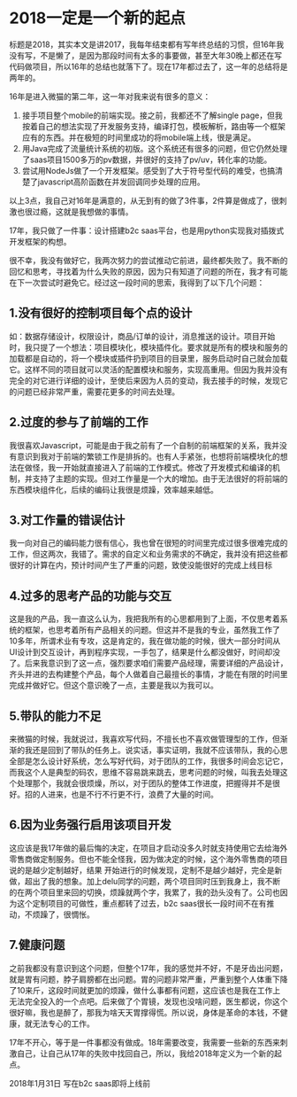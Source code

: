 # 2018一定是一个新的起点

标题是2018，其实本文是讲2017，我每年结束都有写年终总结的习惯，但16年我没有写，不是懒了，是因为那段时间有太多的事要做，甚至大年30晚上都还在写代码做项目，所以16年的总结也就落下了。现在17年都过去了，这一年的总结将是两年的。

16年是进入微猫的第二年，这一年对我来说有很多的意义：

1. 接手项目整个mobile的前端实现。接之前，我都还不了解single page，但我按着自己的想法实现了开发服务支持，编译打包，模板解析，路由等一个框架应有的东西。并在极短的时间里成功的将mobile端上线，很是满足。
2. 用Java完成了流量统计系统的初版。这个系统还有很多的问题，但它仍然处理了saas项目1500多万的pv数据，并很好的支持了pv/uv，转化率的功能。
3. 尝试用NodeJs做了一个开发框架。感受到了大于符号型代码的难受，也搞清楚了javascript高阶函数在并发回调同步处理的应用。

以上3点，我自己对16年是满意的，从无到有的做了3件事，2件算是做成了，很刺激也很过瘾，这就是我想做的事情。

17年，我只做了一件事：设计搭建b2c saas平台，也是用python实现我对插拨式开发框架的构想。

很不幸，我没有做好它，我两次努力的尝试推动它前进，最终都失败了。我不断的回忆和思考，寻找着为什么失败的原因，因为只有知道了问题的所在，我才有可能在下一次尝试时避免它。经过这一段时间的思索，我得到了以下几个问题：

## 1.没有很好的控制项目每个点的设计
如：数据存储设计，权限设计，商品/订单的设计，消息推送的设计。项目开始时，我只提了一个想法：项目模块化，模块插件化。要求就是所有的模块和服务的加载都是自动的，将一个模块或插件扔到项目的目录里，服务启动时自己就会加载它。这样不同的项目就可以灵活的配置模块和服务，实现高重用。但因为我并没有完全的对它进行详细的设计，至使后来因为人员的变动，我去接手的时候，发现它的问题已经非常严重，需要花更多的时间去处理。

## 2.过度的参与了前端的工作
我很喜欢Javascript，可能是由于我之前有了一个自制的前端框架的关系，我并没有意识到我对于前端的繁锁工作是排拆的。也有人手紧张，也想将前端模块化的想法在做怪，我一开始就直接进入了前端的工作模式。修改了开发模式和编译的机制，并支持了主题的实现。但对工作量是一个大的增加。由于无法很好的将前端的东西模块组件化，后续的编码让我很是烦躁，效率越来越低。

## 3.对工作量的错误估计
我一向对自己的编码能力很有信心，我也曾在很短的时间里完成过很多很难完成的工作，但这两次，我错了。需求的自定义和业务需求的不确定，我并没有把这些都很好的计算在内，预计时间产生了严重的问题，致使没能很好的完成上线目标

## 4.过多的思考产品的功能与交互
这是我的产品，我一直这么认为，我把我所有的心思都用到了上面，不仅思考着系统的框架，也思考着所有产品相关的问题。但这并不是我的专业，虽然我工作了10多年，所谓术业有专攻，这是肯定的，我在做功能的时候，很大一部分时间从UI设计到交互设计，再到程序实现，一手包了，结果是什么都没做好，时间却没了。后来我意识到了这一点，强烈要求咱们需要产品经理，需要详细的产品设计，齐头并进的去构建整个产品，每个人做着自己最擅长的事情，才能在有限的时间里完成并做好它。但这个意识晚了一点，主要是我以为我可以。

## 5.带队的能力不足
来微猫的时候，我就说过，我喜欢写代码，不擅长也不喜欢做管理型的工作，但渐渐的我还是回到了带队的任务上。说实话，事实证明，我就不应该带队，我的心思全部是怎么设计好系统，怎么写好代码，对于团队的工作，我很多时间会忘记它，而我这个人是典型的码农，思维不容易跳来跳去，思考问题的时候，叫我去处理这个处理那个，我就会很烦燥，所以，对于团队的整体工作进度，把握得并不是很好。招的人进来，也是不行不行更不行，浪费了大量的时间。

## 6.因为业务强行启用该项目开发
这应该是我17年做的最后悔的决定，在项目才启动没多久时就支持使用它去给海外零售商做定制服务。但也不能全怪我，因为做决定的时候，这个海外零售商的项目说的是越少定制越好，结果 开始进行的时候发现，定制不是越少越好，完全是新做，超出了我的想象。加上delu同学的问题，两个项目同时压到我身上，我不断的在两个项目里来回的切换，烦躁就两个字，我累了，我的劲头没有了。公司也因为这个定制项目的可做性，重点都转了过去，b2c saas很长一段时间不在有推动，不烦躁了，很惆怅。

## 7.健康问题
之前我都没有意识到这个问题，但整个17年，我的感觉并不好，不是牙齿出问题，就是胃有问题，脖子肩膀都在出问题。胃的问题非常严重，严重到整个人体重下降了10来斤，这段时间就更加的烦躁，做什么事都有问题，这应该也是我在工作上无法完全投入的一个点吧。后来做了个胃镜，发现也没啥问题，医生都说，你这个很好嘛，我也是醉了，那我为啥天天胃撑得慌。所以说，身体是革命的本钱，不健康，就无法专心的工作。

17年不开心，等于是一件事都没有做成。18年需要改变，我需要一些新的东西来刺激自己，让自己从17年的失败中找回自己，所以，我给2018年定义为一个新的起点。

2018年1月31日 写在b2c saas即将上线前